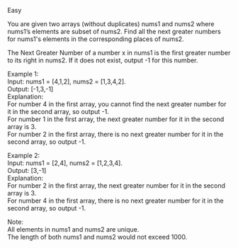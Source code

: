 Easy

You are given two arrays (without duplicates) nums1 and nums2 where nums1’s elements are subset of nums2. Find all the next greater numbers for nums1's elements in the corresponding places of nums2.

The Next Greater Number of a number x in nums1 is the first greater number to its right in nums2. If it does not exist, output -1 for this number.

Example 1:  
Input: nums1 = [4,1,2], nums2 = [1,3,4,2].  
Output: [-1,3,-1]  
Explanation:  
    For number 4 in the first array, you cannot find the next greater number for it in the second array, so output -1.  
    For number 1 in the first array, the next greater number for it in the second array is 3.  
    For number 2 in the first array, there is no next greater number for it in the second array, so output -1.  
    
Example 2:  
Input: nums1 = [2,4], nums2 = [1,2,3,4].  
Output: [3,-1]  
Explanation:  
    For number 2 in the first array, the next greater number for it in the second array is 3.  
    For number 4 in the first array, there is no next greater number for it in the second array, so output -1.
    
Note:  
All elements in nums1 and nums2 are unique.  
The length of both nums1 and nums2 would not exceed 1000.

